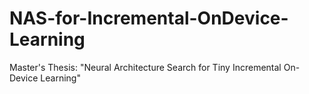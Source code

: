 # NAS-for-Incremental-OnDevice-Learning
Master's Thesis: "Neural Architecture Search for Tiny Incremental On-Device Learning"
